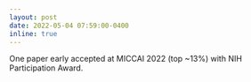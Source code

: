 ```yaml
---
layout: post
date: 2022-05-04 07:59:00-0400
inline: true
---
```


One paper early accepted at MICCAI 2022 (top ~13%) with NIH Participation Award.
